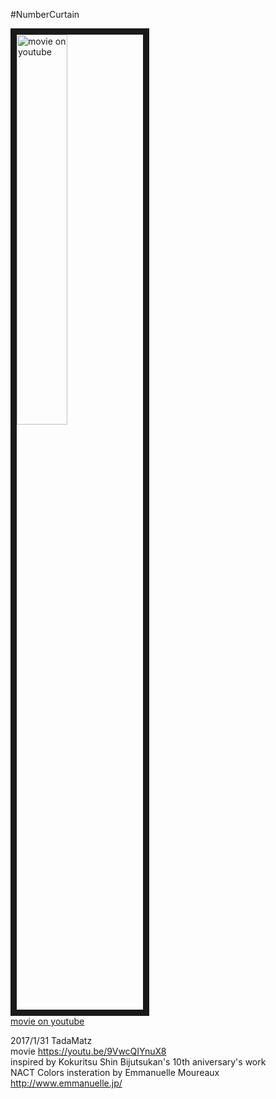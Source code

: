 #NumberCurtain

<a href="http://www.youtube.com/watch?feature=player_embedded&v=9VwcQIYnuX8
" target="_blank"><img src="http://img.youtube.com/vi/9VwcQIYnuX8/0.jpg " 
alt="movie on youtube" width=40% border="10" /></a>  
[movie on youtube](https://www.youtube.com/watch?v=9VwcQIYnuX8)  

2017/1/31 TadaMatz   
movie https://youtu.be/9VwcQIYnuX8  
inspired by Kokuritsu Shin Bijutsukan's 10th aniversary's work  
NACT Colors insteration by Emmanuelle Moureaux <http://www.emmanuelle.jp/>
